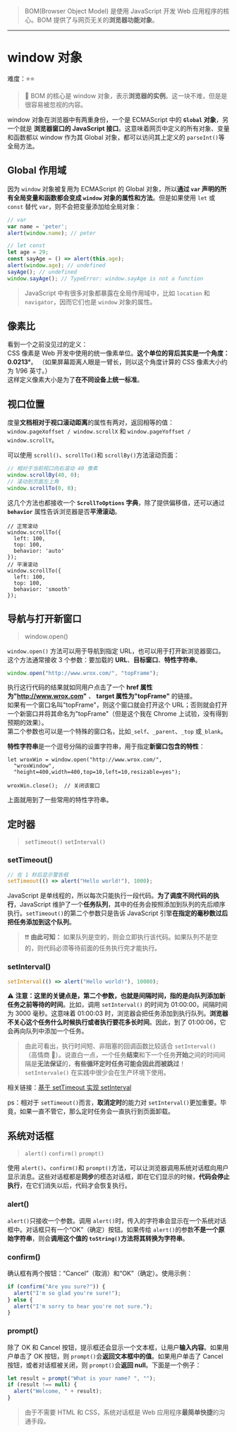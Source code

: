 > BOM(Browser Object Model) 是使用 JavaScript 开发 Web 应用程序的核心。BOM 提供了与网页无关的**浏览器功能对象**。

---

# window 对象

难度：⭐️⭐️

> 💌 BOM 的核心是 window 对象，表示**浏览器的实例**。这一块不难，但是是很容易被忽视的内容。

window 对象在浏览器中有两重身份，一个是 ECMAScript 中的 **`Global` 对象**，另一个就是 **浏览器窗口的 JavaScript 接口**。这意味着网页中定义的所有对象、变量和函数都以 window 作为其 Global 对象，都可以访问其上定义的 `parseInt()`等全局方法。

## Global 作用域

因为 `window` 对象被复用为 ECMAScript 的 Global 对象，所以**通过 `var` 声明的所有全局变量和函数都会变成 `window` 对象的属性和方法**。但是如果使用 `let` 或 `const` 替代 `var`，则不会把变量添加给全局对象：

```js
// var
var name = 'peter';
alert(window.name); // peter

// let const
let age = 29;
const sayAge = () => alert(this.age);
alert(window.age); // undefined
sayAge(); // undefined
window.sayAge(); // TypeError: window.sayAge is not a function
```

> JavaScript 中有很多对象都暴露在全局作用域中，比如 `location` 和 `navigator`，因而它们也是 `window` 对象的属性。

## 像素比

看到一个之前没见过的定义：<br>
CSS 像素是 Web 开发中使用的统一像素单位。**这个单位的背后其实是一个角度：0.0213°**。
（如果屏幕距离人眼是一臂长，则以这个角度计算的 CSS 像素大小约为 1/96 英寸。）<br>这样定义像素大小是为了**在不同设备上统一标准**。

## 视口位置

度量**文档相对于视口滚动距离**的属性有两对，返回相等的值：`window.pageXoffset / window.scrollX` 和 `window.pageYoffset / window.scrollY`。

可以使用 `scroll()`、`scrollTo()`和 `scrollBy()`方法滚动页面：

```js
// 相对于当前视口向右滚动 40 像素
window.scrollBy(40, 0);
// 滚动到页面左上角
window.scrollTo(0, 0);
```

这几个方法也都接收一个 **`ScrollToOptions` 字典**，除了提供偏移值，还可以通过 **`behavior`** 属性告诉浏览器是否**平滑滚动**。

```js{5,11}
// 正常滚动
window.scrollTo({
  left: 100,
  top: 100,
  behavior: 'auto'
});
// 平滑滚动
window.scrollTo({
  left: 100,
  top: 100,
  behavior: 'smooth'
});
```

## 导航与打开新窗口

> window.open()

`window.open()` 方法可以用于导航到指定 URL，也可以用于打开新浏览器窗口。这个方法通常接收 3 个参数：要加载的 **URL**、**目标窗口**、**特性字符串**。

```js
window.open("http://www.wrox.com/", "topFrame");
```

执行这行代码的结果就如同用户点击了一个 **href 属性为"http://www.wrox.com"** 、 **target 属性为"topFrame"** 的链接。<br>
如果有一个窗口名叫"topFrame"，则这个窗口就会打开这个 URL；否则就会打开一个新窗口并将其命名为"topFrame"（但是这个我在 Chrome 上试验，没有得到预期的效果）。<br>
第二个参数也可以是一个特殊的窗口名，比如`_self`、`_parent`、`_top` 或`_blank`。

**特性字符串**是一个逗号分隔的设置字符串，用于指定**新窗口包含的特性**：

```js{3}
let wroxWin = window.open("http://www.wrox.com/",
  "wroxWindow",
  "height=400,width=400,top=10,left=10,resizable=yes");

wroxWin.close();  // 关闭该窗口
```

上面就用到了一些常用的特性字符串。

## 定时器

> `setTimeout()` `setInterval()`

### setTimeout()

```js
// 在 1 秒后显示警告框
setTimeout(() => alert("Hello world!"), 1000);
```

JavaScript 是单线程的，所以每次只能执行一段代码。**为了调度不同代码的执行**，JavaScript 维护了一个**任务队列**，其中的任务会按照添加到队列的先后顺序执行。`setTimeout()`的第二个参数只是告诉 JavaScript 引擎**在指定的毫秒数过后把任务添加到这个队列**。
<br>

> ❗❗ **由此可知：** 如果队列是空的，则会立即执行该代码。如果队列不是空的，则代码必须等待前面的任务执行完才能执行。

### setInterval()

```js
setInterval(() => alert("Hello world!"), 10000);
```

⚠ **注意：**这里的关键点是，第二个参数，也就是间隔时间，指的是**向队列添加新任务之前等待的时间**。比如，调用 `setInterval()` 的时间为 01:00:00，间隔时间为 3000 毫秒。这意味着 01:00:03 时，浏览器会把任务添加到执行队列。**浏览器不关心这个任务什么时候执行或者执行要花多长时间**。因此，到了 01:00:06，它会再向队列中添加一个任务。

> 由此可看出，执行时间短、非阻塞的回调函数比较适合 `setInterval()` （高情商 🤨）。说直白一点，一个任务**结束**和下一个任务**开始**之间的时间间隔是**无法保证**的，**有些循环定时任务可能会因此而被跳过**！`setIntervale()` 在实践中很少会在生产环境下使用。

相关链接：[基于 setTimeout 实现 setInterval](</handwritten/setInterval(setTimeout)>)

ps：相对于 `setTimeout()`而言，**取消定时**的能力对 `setInterval()`更加重要。毕竟，如果一直不管它，那么定时任务会一直执行到页面卸载。

## 系统对话框

> `alert()` `confirm()` `prompt()`

使用 `alert()`、`confirm()`和 `prompt()`方法，可以让浏览器调用系统对话框向用户显示消息。这些对话框都是**同步**的模态对话框，即在它们显示的时候，**代码会停止执行**，在它们消失以后，代码才会恢复执行。

### alert()

`alert()`只接收一个参数。调用 `alert()`时，传入的字符串会显示在一个系统对话框中。对话框只有一个“OK”（确定）按钮。如果传给 `alert()`的参数**不是一个原始字符串**，则会**调用这个值的 `toString()`方法将其转换为字符串**。

### confirm()

确认框有两个按钮：“Cancel”（取消）和“OK”（确定）。使用示例：

```js
if (confirm("Are you sure?")) {
  alert("I'm so glad you're sure!");
} else {
  alert("I'm sorry to hear you're not sure.");
}
```

### prompt()

除了 OK 和 Cancel 按钮，提示框还会显示一个文本框，让用户**输入内容**。如果用户单击了 OK 按钮，则 `prompt()`会**返回文本框中的值**。如果用户单击了 Cancel 按钮，或者对话框被关闭，则 `prompt()`会**返回 null**。下面是一个例子：

```js
let result = prompt("What is your name? ", "");
if (result !== null) {
  alert("Welcome, " + result);
}
```

> 由于不需要 HTML 和 CSS，系统对话框是 Web 应用程序**最简单快捷**的沟通手段。
